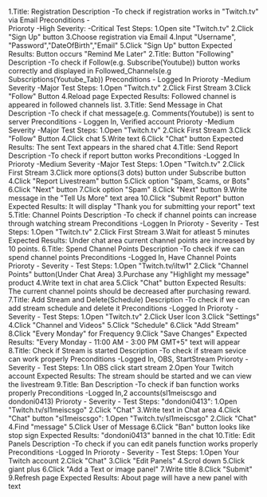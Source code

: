 1.Title: Registration
	Description -To check if registration works in "Twitch.tv" via Email
	Preconditions -  
	Prioroty -High
	Severity: -Critical
	Test Steps: 1.Open site "Twitch.tv"
				2.Click "Sign Up" button
				3.Choose registration via Email
				4.Input "Username", "Password","DateOfBirth","Email"
				5.Click "Sign Up" button
	Expected Results: Button occurs "Remind Me Later"
2.Title: Button "Following"
	Description -To check if Follow(e.g. Subscribe(Youtube)) button works 
						correctly and displayed in Followed_Channels(e.g Subscriptions(Youtube_Tab))
	Preconditions - Logged In
	Prioroty -Medium
	Severity -Major
	Test Steps: 1.Open "Twitch.tv"
				2.Click First Stream
				3.Click "Follow" Button
				4.Reload page
	Expected Results: Followed channel is appeared in followed channels list.
3.Title: Send Message in Chat 
	Description -To check if chat message(e.g. Comments(Youtube)) is sent to server
	Preconditions - Loggen In, Verified account
	Prioroty -Medium
	Severity -Major
	Test Steps: 1.Open "Twitch.tv"
				2.Click First Stream
				3.Click "Follow" Button
				4.Click chat
				5.Write text
				6.Click "Chat" button
	Expected Results: The sent Text appears in the shared chat 
4.Title: Send Report 
  	Description -To check if report button works
  	Preconditions -Logged In
  	Prioroty -Medium
  	Severity -Major
	Test Steps: 1.Open "Twitch.tv"
       			2.Click First Stream
		        3.Click more options(3 dots) button under Subscribe button
		        4.Click "Report Livestream" button
		        5.Click option "Spam, Scams, or Bots"
		        6.Click "Next" button
		        7.Click option "Spam"
		        8.Click "Next" button
		        9.Write message in the "Tell Us More" text area
		        10.Click "Submit Report" button
  	Expected Results: It will display "Thank you for submitting your report" text
5.Title: Channel Points 
	Description -To check if channel points can increase through watching stream
	Preconditions -Loggen In
	Prioroty -
	Severity -
	Test Steps: 1.Open "Twitch.tv"
				2.Click First Stream
				3.Wait for atleast 5 minutes
	Expected Results: Under chat area current channel points are increased by 10 points.
6.Title: Spend Channel Points
	Description -To check if we can spend channel points
	Preconditions -Logged In, Have Channel Points
	Prioroty -
	Severity -
	Test Steps: 1.Open "Twitch.tv/iltw1" 
				2.Click "Channel Points" button(Under Chat Area)
				3.Purchase any "Highlight my message" product
				4.Write text in chat area
				5.Click "Chat" button
	Expected Results: The current channel points should be decreased after purchasing reward.
7.Title: Add Stream and Delete(Schedule)
	Description -To check if we can add stream schedule and delete it
	Preconditions -Logged In
	Prioroty -
	Severity -
	Test Steps:	1.Open "Twitch.tv"
				2.Click User Icon
				3.Click "Settings" 
				4.Click "Channel and Videos" 
				5.Click "Schedule" 
				6.Click "Add Stream" 
				8.Click "Every Monday" for Frequency
				9.Click "Save Changes"
	Expected Results: "Every Monday - 11:00 AM - 3:00 PM GMT+5" text will appear
8.Title: Check if Stream is started
	Description -To check if stream sevice can work properly
	Preconditions -Logged In, OBS, StartStream
	Prioroty -
	Severity -
	Test Steps: 1.In OBS click start stream
				2.Open Your Twitch account
	Expected Results: The stream should be started and we can view the livestream
9.Title: Ban 
	Description -To check if ban function works properly
	Preconditions -Logged In,2 accounts(sl1meiscsgo and dondoni0413)
	Prioroty -
	Severity -
	Test Steps: "dondoni0413":
					1.Open "Twitch.tv/sl1meiscsgo"
					2.Click "Chat" 
					3.Write text in Chat area 
					4.Click "Chat" button
				"sl1meiscsgo":
					1.Open "Twitch.tv/sl1meiscsgo"
					2.Click "Chat"
					4.Find "message"
					5.Click User of Message
					6.Click "Ban" button looks like stop sign
	Expected Results: "dondoni0413" banned in the chat
10.Title: Edit Panels
	Description -To check if you can edit panels function works properly 
	Preconditions -Logged In 
	Prioroty -
	Severity -
	Test Steps: 1.Open Your Twitch account
				2.Click "Chat"
				3.Click "Edit Panels"
				4.Scrol down
				5.Click giant plus
				6.Click "Add a Text or image panel"
				7.Write title
				8.Click "Submit"
				9.Refresh page 
	Expected Results: About page will have a new panel with text 


